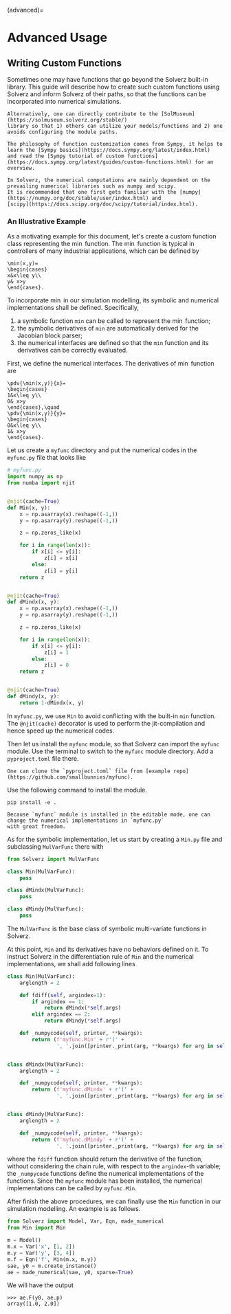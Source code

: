 (advanced)=

# Advanced Usage

## Writing Custom Functions
Sometimes one may have functions that go beyond the Solverz built-in library. This guide will describe how to create 
such custom functions using Solverz and inform Solverz of their paths, so that the functions can be incorporated into 
numerical simulations. 

```{note}
Alternatively, one can directly contribute to the [SolMuseum](https://solmuseum.solverz.org/stable/) 
library so that 1) others can utilize your models/functions and 2) one avoids configuring the module paths.
```

```{note}
The philosophy of function customization comes from Sympy, it helps to learn the [Sympy basics](https://docs.sympy.org/latest/index.html) 
and read the [Sympy tutorial of custom functions](https://docs.sympy.org/latest/guides/custom-functions.html) for an overview.
```

```{note}
In Solverz, the numerical computations are mainly dependent on the prevailing numerical libraries such as numpy and scipy. 
It is recommended that one first gets familiar with the [numpy](https://numpy.org/doc/stable/user/index.html) and 
[scipy](https://docs.scipy.org/doc/scipy/tutorial/index.html).
```

### An Illustrative Example

As a motivating example for this document, let's create a custom function class representing the $\min$ function.
The $\min$ function is typical in controllers of many industrial applications, which can be defined by

```{math}
\min(x,y)=
\begin{cases}
x&x\leq y\\
y& x>y
\end{cases}.
```

To incorporate $\min$ in our simulation modelling, its symbolic and numerical implementations shall be defined. 
Specifically,

1. a symbolic function `min` can be called to represent the $\min$ function;
2. the symbolic derivatives of `min` are automatically derived for the Jacobian block parser;
3. the numerical interfaces are defined so that the `min` function and its derivatives can be correctly evaluated.

First, we define the numerical interfaces. The derivatives of $\min$ function are

```{math}
\pdv{\min(x,y)}{x}=
\begin{cases}
1&x\leq y\\
0& x>y
\end{cases},\quad
\pdv{\min(x,y)}{y}=
\begin{cases}
0&x\leq y\\
1& x>y
\end{cases}.
```

Let us create a `myfunc` directory and put the numerical codes in the `myfunc.py` file that looks like

```python
# myfunc.py
import numpy as np
from numba import njit


@njit(cache=True)
def Min(x, y):
    x = np.asarray(x).reshape((-1,))
    y = np.asarray(y).reshape((-1,))

    z = np.zeros_like(x)

    for i in range(len(x)):
        if x[i] <= y[i]:
            z[i] = x[i]
        else:
            z[i] = y[i]
    return z


@njit(cache=True)
def dMindx(x, y):
    x = np.asarray(x).reshape((-1,))
    y = np.asarray(y).reshape((-1,))

    z = np.zeros_like(x)

    for i in range(len(x)):
        if x[i] <= y[i]:
            z[i] = 1
        else:
            z[i] = 0
    return z


@njit(cache=True)
def dMindy(x, y):
    return 1-dMindx(x, y)
```

In `myfunc.py`, we use `Min` to avoid conflicting with the built-in `min` function. 
The `@njit(cache)` decorator is used to perform the jit-compilation and hence speed up the numerical codes.

Then let us install the `myfunc` module, so that Solverz can import the `myfunc` module. Use the terminal to switch
to the `myfunc` module directory. Add a `pyproject.toml` file there. 

```{note}
One can clone the `pyproject.toml` file from [example repo](https://github.com/smallbunnies/myfunc).
```

Use the following command to install the module.

```shell
pip install -e .
```

```{note}
Because `myfunc` module is installed in the editable mode, one can change the numerical implementations in `myfunc.py`
with great freedom.
```

As for the symbolic implementation, let us start by creating a `Min.py` file and subclassing `MulVarFunc` there with

```python
from Solverz import MulVarFunc

class Min(MulVarFunc):
    pass

class dMindx(MulVarFunc):
    pass

class dMindy(MulVarFunc):
    pass
```

The `MulVarFunc` is the base class of symbolic multi-variate functions in Solverz. 

At this point, `Min` and its derivatives have no behaviors defined on it. To instruct Solverz in the differentiation 
rule of `Min` and the numerical implementations, we shall add following lines
```python
class Min(MulVarFunc):
    arglength = 2

    def fdiff(self, argindex=1):
        if argindex == 1:
            return dMindx(*self.args)
        elif argindex == 2:
            return dMindy(*self.args)

    def _numpycode(self, printer, **kwargs):
        return (f'myfunc.Min' + r'(' +
                ', '.join([printer._print(arg, **kwargs) for arg in self.args]) + r')')


class dMindx(MulVarFunc):
    arglength = 2

    def _numpycode(self, printer, **kwargs):
        return (f'myfunc.dMindx' + r'(' +
                ', '.join([printer._print(arg, **kwargs) for arg in self.args]) + r')')


class dMindy(MulVarFunc):
    arglength = 2

    def _numpycode(self, printer, **kwargs):
        return (f'myfunc.dMindy' + r'(' +
                ', '.join([printer._print(arg, **kwargs) for arg in self.args]) + r')')

```

where the `fdiff` function should return the derivative of the function, without considering the chain rule, 
with respect to the `argindex`-th variable; the `_numpycode` functions define the numerical implementations of the 
functions. Since the `myfunc` module has been installed, the numerical implementations can be called by
`myfunc.Min`.

After finish the above procedures, we can finally use the `Min` function in our simulation modelling. An example is as 
follows.

```python
from Solverz import Model, Var, Eqn, made_numerical
from Min import Min

m = Model()
m.x = Var('x', [1, 2])
m.y = Var('y', [3, 4])
m.f = Eqn('f', Min(m.x, m.y))
sae, y0 = m.create_instance()
ae = made_numerical(sae, y0, sparse=True)
```

We will have the output

```shell
>>> ae.F(y0, ae.p)
array([1.0, 2.0])
```
